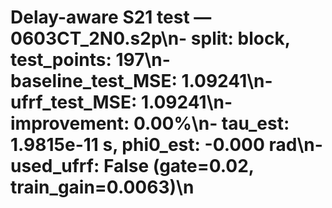 # Delay-aware S21 test — 0603CT_2N0.s2p\n- split: block, test_points: 197\n- baseline_test_MSE: 1.09241\n- ufrf_test_MSE: 1.09241\n- improvement: 0.00%\n- tau_est: 1.9815e-11 s, phi0_est: -0.000 rad\n- used_ufrf: False (gate=0.02, train_gain=0.0063)\n
